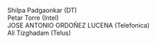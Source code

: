 Shilpa Padgaonkar (DT)  
Petar Torre (Intel)  
JOSE ANTONIO ORDOÑEZ LUCENA (Telefonica)  
Ali Tizghadam (Telus)  
